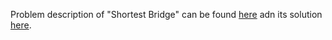 Problem description of "Shortest Bridge" can be found [here](https://leetcode.com/problems/shortest-bridge/) adn its solution [here](https://github.com/aurimas13/LeetCode-HackerRank-MAANG/blob/main/LeetCode/Python%20Solutions/Shortest%20Bridge/shortest.py).